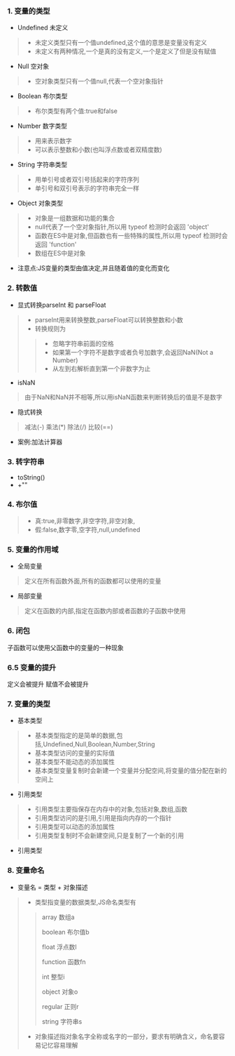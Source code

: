 ### 1. 变量的类型
* Undefined 未定义

> * 未定义类型只有一个值undefined,这个值的意思是变量没有定义
> * 未定义有两种情况,一个是真的没有定义,一个是定义了但是没有赋值

* Null 空对象

> * 空对象类型只有一个值null,代表一个空对象指针

* Boolean 布尔类型

> * 布尔类型有两个值:true和false

* Number 数字类型

> * 用来表示数字
> * 可以表示整数和小数(也叫浮点数或者双精度数)

* String 字符串类型

> * 用单引号或者双引号括起来的字符序列
> * 单引号和双引号表示的字符串完全一样

* Object 对象类型

> * 对象是一组数据和功能的集合
> * null代表了一个空对象指针,所以用 typeof 检测时会返回 'object'
> * 函数在ES中是对象,但函数也有一些特殊的属性,所以用 typeof 检测时会返回 'function'
> * 数组在ES中是对象

* 注意点:JS变量的类型由值决定,并且随着值的变化而变化

### 2.  转数值
* 显式转换parseInt 和 parseFloat 

> * parseInt用来转换整数,parseFloat可以转换整数和小数
> * 转换规则为
>> * 忽略字符串前面的空格
>> * 如果第一个字符不是数字或者负号加数字,会返回NaN(Not a Number)
>> * 从左到右解析直到第一个非数字为止 

* isNaN

> 由于NaN和NaN并不相等,所以用isNaN函数来判断转换后的值是不是数字

* 隐式转换

> 减法(-) 乘法(*) 除法(/) 比较(==)

* 案例:加法计算器

### 3. 转字符串
* toString()
* +"" 

### 4. 布尔值
> * 真:true,非零数字,非空字符,非空对象,
> * 假:false,数字零,空字符,null,undefined


### 5. 变量的作用域
* 全局变量 

> 定义在所有函数外面,所有的函数都可以使用的变量

* 局部变量

> 定义在函数的内部,指定在函数内部或者函数的子函数中使用

### 6. 闭包
子函数可以使用父函数中的变量的一种现象

### 6.5 变量的提升
定义会被提升 赋值不会被提升

### 7. 变量的类型
* 基本类型

> * 基本类型指定的是简单的数据,包括,Undefined,Null,Boolean,Number,String
> * 基本类型访问的变量的实际值
> * 基本类型不能动态的添加属性
> * 基本类型变量复制时会新建一个变量并分配空间,将变量的值分配在新的空间上

* 引用类型

> * 引用类型主要指保存在内存中的对象,包括对象,数组,函数
> * 引用类型访问的是引用,引用是指向内存的一个指针
> * 引用类型可以动态的添加属性
> * 引用类型复制时不会新建空间,只是复制了一个新的引用

* 引用类型

### 8. 变量命名

* 变量名 = 类型 + 对象描述

> * 类型指变量的数据类型,JS命名类型有
>> array 数组a
>> 
>> boolean 布尔值b
>> 
>> float 浮点数l
>> 
>> function 函数fn
>> 
>> int 整型i
>> 
>> object 对象o
>> 
>> regular 正则r
>> 
>> string 字符串s
> * 对象描述指对象名字全称或名字的一部分，要求有明确含义，命名要容易记忆容易理解


